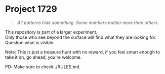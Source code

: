 # Project 1729

> *All patterns hide something. Some numbers matter more than others.*

This repository is part of a larger experiment.  
Only those who see beyond the surface will find what they are looking for.  
Question what is visible.

Note: This is just a treasure hunt with no reward, if you feel smart enough to take it on, go ahead, you're welcome.

PD: Make sure to check ./RULES.md.

<!--
Check: Project 1729
Hint: Not everything is where it seems. Sometimes what's hidden is meant to be found. Start with the image
-->
